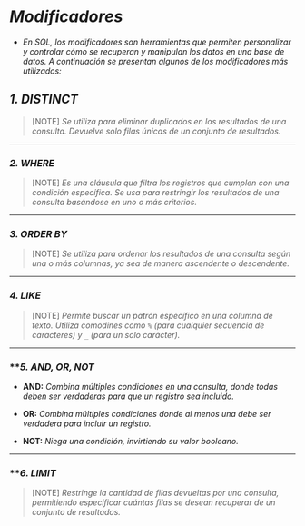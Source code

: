 <!-- Autor: Daniel Benjamin Perez Morales -->
<!-- GitHub: https://github.com/D4nitrix13 -->
<!-- Correo electrónico: danielperezdev@proton.me -->

# ***Modificadores***

- *En SQL, los modificadores son herramientas que permiten personalizar y controlar cómo se recuperan y manipulan los datos en una base de datos. A continuación se presentan algunos de los modificadores más utilizados:*

## ***1. DISTINCT***

> [NOTE]
> *Se utiliza para eliminar duplicados en los resultados de una consulta. Devuelve solo filas únicas de un conjunto de resultados.*

---

### ***2. WHERE***

> [NOTE]
> *Es una cláusula que filtra los registros que cumplen con una condición específica. Se usa para restringir los resultados de una consulta basándose en uno o más criterios.*

---

### ***3. ORDER BY***

> [NOTE]
> *Se utiliza para ordenar los resultados de una consulta según una o más columnas, ya sea de manera ascendente o descendente.*

---

### ***4. LIKE***

> [NOTE]
> *Permite buscar un patrón específico en una columna de texto. Utiliza comodines como `%` (para cualquier secuencia de caracteres) y `_` (para un solo carácter).*

---

### ***5. **AND, OR, NOT***

- **AND:** *Combina múltiples condiciones en una consulta, donde todas deben ser verdaderas para que un registro sea incluido.*

- **OR:** *Combina múltiples condiciones donde al menos una debe ser verdadera para incluir un registro.*
- **NOT:** *Niega una condición, invirtiendo su valor booleano.*

---

### ***6. **LIMIT***

> [NOTE]
> *Restringe la cantidad de filas devueltas por una consulta, permitiendo especificar cuántas filas se desean recuperar de un conjunto de resultados.*
